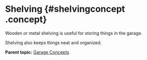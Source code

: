 # Shelving {#shelvingconcept .concept}

Wooden or metal shelving is useful for storing things in the garage.

Shelving also keeps things neat and organized.

**Parent topic:** [Garage Concepts](../concepts/garageconceptsoverview.md)

